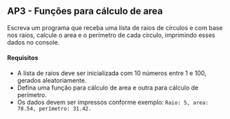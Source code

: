 ## AP3 - Funções para cálculo de area

Escreva um programa que receba uma lista de raios de círculos e com base nos raios, calcule o area e o perímetro de cada
círculo, imprimindo esses dados no console.

#### Requisitos

- A lista de raios deve ser inicializada com 10 números entre 1 e 100, gerados aleatoriamente.
- Defina uma função para cálculo de area e outra para cálculo de perímetro.
- Os dados devem ser impressos conforme exemplo: `Raio: 5, area: 78.54, perímetro: 31.42.`
